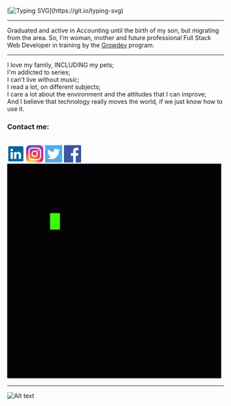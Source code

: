 [![Typing SVG](https://readme-typing-svg.herokuapp.com?font=Roboto&size=25&duration=5050&color=F70E0E&background=FDFDFD00&lines=The+technology+moves+the+world...)](https://git.io/typing-svg)
<hr>
Graduated and active in Accounting until the birth of my son, but migrating from the area.
So, I'm woman, mother and future professional Full Stack Web Developer in training by the <a href="https://www.growdev.com.br" target="_blank" rel="noopener noreferrer">Growdev</a> program.<br>
<hr>
I love my family, INCLUDING my pets;<br>
I'm addicted to series;<br>
I can't live without music;<br>
I read a lot, on different subjects;<br>
I care a lot about the environment and the attitudes that I can improve;<br>
And I believe that technology really moves the world, if we just know how to use it.<br>
<div>
    <h3>Contact me:</h3><br>
     <a href="https://www.linkedin.com/in/micheleladanivski84/" target="_blank" rel="noopener noreferrer"><img src="/assets/lk.png" alt="lk" width="40px"></a>    
     <a href="https://www.instagram.com/mikarumi_art/" target="_blank" rel="noopener noreferrer"><img src="/assets/inst.jpg" alt="inst" width="40px"></a>
     <a href="https://twitter.com/ladanivski" target="_blank" rel="noopener noreferrer"><img src="/assets/tw.png" alt="tw" width="40px"></a>
     <a href="https://www.facebook.com/micheleldsk" target="_blank" rel="noopener noreferrer"><img src="/assets/fb.png" alt="fb" width="40px"></a>
</div>

<div>
    <img src="assets/sewa-rumah-nak-baya-bile.gif" alt="repeat" srcset="">
</div>
<hr>

![Alt text](https://spotify-recently-played-readme.vercel.app/api?user=22nkhb6bhi6fxrzgbcb65xdia)

